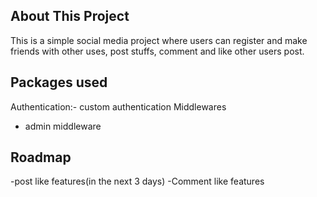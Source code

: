 ## About This Project 
This is a simple social media project where users can register and make friends with other uses, post stuffs, comment and like other users post.

## Packages used 
Authentication:- custom authentication 
Middlewares
- admin middleware
## Roadmap 
-post like features(in the next 3 days)
-Comment like features